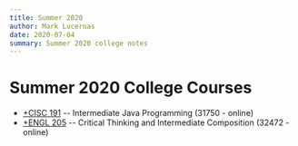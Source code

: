 ```yaml
---
title: Summer 2020
author: Mark Lucernas
date: 2020-07-04
summary: Summer 2020 college notes
---
```



# Summer 2020 College Courses

- [+CISC 191](CISC-191/index) -- Intermediate Java Programming (31750 - online)
- [+ENGL 205](ENGL-205/index) -- Critical Thinking and Intermediate Composition (32472 - online)

